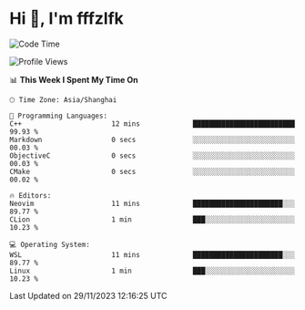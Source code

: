 # Hi 👋, I'm fffzlfk

<!--START_SECTION:waka-->
![Code Time](http://img.shields.io/badge/Code%20Time-605%20hrs%2046%20mins-blue)

![Profile Views](http://img.shields.io/badge/Profile%20Views-0-blue)

📊 **This Week I Spent My Time On** 

```text
🕑︎ Time Zone: Asia/Shanghai

💬 Programming Languages: 
C++                      12 mins             █████████████████████████   99.93 % 
Markdown                 0 secs              ░░░░░░░░░░░░░░░░░░░░░░░░░   00.03 % 
ObjectiveC               0 secs              ░░░░░░░░░░░░░░░░░░░░░░░░░   00.03 % 
CMake                    0 secs              ░░░░░░░░░░░░░░░░░░░░░░░░░   00.02 % 

🔥 Editors: 
Neovim                   11 mins             ██████████████████████░░░   89.77 % 
CLion                    1 min               ███░░░░░░░░░░░░░░░░░░░░░░   10.23 % 

💻 Operating System: 
WSL                      11 mins             ██████████████████████░░░   89.77 % 
Linux                    1 min               ███░░░░░░░░░░░░░░░░░░░░░░   10.23 % 
```


 Last Updated on 29/11/2023 12:16:25 UTC
<!--END_SECTION:waka-->
